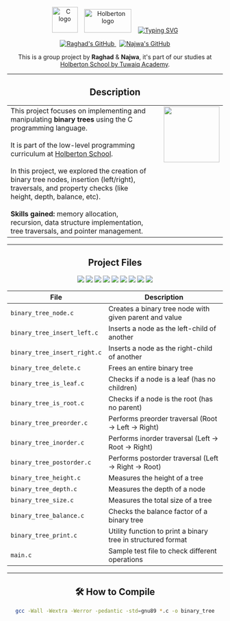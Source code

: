 
<p align="center">
  <img src="https://cdn.jsdelivr.net/gh/devicons/devicon/icons/c/c-original.svg" alt="C logo" width="60" height="60"/>
  &nbsp;&nbsp;
  <img src="https://github.com/user-attachments/assets/5f8d33ce-fed8-438a-935c-a9916afef26e" alt="Holberton logo" width="110" height="55"/>
  &nbsp;&nbsp;
  <a href="https://git.io/typing-svg">
    <img src="https://readme-typing-svg.herokuapp.com?font=Fira+Code&weight=900&duration=4998&pause=987&color=2BF74E&background=197A2300&width=300&height=50&lines=Binary+Trees+project+" alt="Typing SVG" />
  </a>
</p>

<p align="center">
  <a href="https://github.com/RaghadAlbeladi1">
    <img src="https://img.shields.io/badge/GitHub-Raghad_Albeladi-181717?style=flat-square&logo=github&logoColor=white" alt="Raghad's GitHub">
  </a>
  &nbsp;
  <a href="https://github.com/NajwaAljunaidel">
    <img src="https://img.shields.io/badge/GitHub-Najwa_Aljunaidel-181717?style=flat-square&logo=github&logoColor=white" alt="Najwa's GitHub">
  </a>
</p>

<p align="center">
  This is a group project by <strong>Raghad</strong> & <strong>Najwa</strong>, it's part of our studies at 
  <a href="https://tuwaiq.edu.sa/holberton">Holberton School by Tuwaiq Academy</a>.
</p>


---

<h2 align="center"> Description</h2>

<table>
  <tr>
    <td style="text-align:left;">
      This project focuses on implementing and manipulating <strong>binary trees</strong> using the C programming language.<br><br>
      It is part of the low-level programming curriculum at <a href="https://www.holbertonschool.com/">Holberton School</a>.<br><br>
      In this project, we explored the creation of binary tree nodes, insertion (left/right), traversals, and property checks (like height, depth, balance, etc).<br><br>
      <strong>Skills gained:</strong> memory allocation, recursion, data structure implementation, tree traversals, and pointer management.
    </td>
    <td style="width:150px; text-align:right; vertical-align:top;">
      <img src="https://cdn-icons-png.flaticon.com/512/4228/4228616.png" width="130">
    </td>
  </tr>
</table>

---

<h2 align="center"> Project Files</h2>

<p align="center">
  <img src="https://img.shields.io/badge/binary_tree_node.c-blue?style=flat-square" />
  <img src="https://img.shields.io/badge/binary_tree_insert_left.c-green?style=flat-square" />
  <img src="https://img.shields.io/badge/binary_tree_insert_right.c-purple?style=flat-square" />
  <img src="https://img.shields.io/badge/binary_tree_delete.c-red?style=flat-square" />
  <img src="https://img.shields.io/badge/binary_tree_traversals.c-yellow?style=flat-square" />
  <img src="https://img.shields.io/badge/binary_tree_height.c-lightgrey?style=flat-square" />
  <img src="https://img.shields.io/badge/binary_tree_balance.c-pink?style=flat-square" />
  <img src="https://img.shields.io/badge/main.c-test file-blueviolet?style=flat-square" />
  <img src="https://img.shields.io/badge/README.md-complete-brightgreen?style=flat-square" />
</p>

<div align="center">

  
| File | Description |
|------|-------------|
| `binary_tree_node.c` | Creates a binary tree node with given parent and value |
| `binary_tree_insert_left.c` | Inserts a node as the left-child of another |
| `binary_tree_insert_right.c` | Inserts a node as the right-child of another |
| `binary_tree_delete.c` | Frees an entire binary tree |
| `binary_tree_is_leaf.c` | Checks if a node is a leaf (has no children) |
| `binary_tree_is_root.c` | Checks if a node is the root (has no parent) |
| `binary_tree_preorder.c` | Performs preorder traversal (Root -> Left -> Right) |
| `binary_tree_inorder.c` | Performs inorder traversal (Left -> Root -> Right) |
| `binary_tree_postorder.c` | Performs postorder traversal (Left -> Right -> Root) |
| `binary_tree_height.c` | Measures the height of a tree |
| `binary_tree_depth.c` | Measures the depth of a node |
| `binary_tree_size.c` | Measures the total size of a tree |
| `binary_tree_balance.c` | Checks the balance factor of a binary tree |
| `binary_tree_print.c` | Utility function to print a binary tree in structured format |
| `main.c` | Sample test file to check different operations |
---

<h2 align="center">🛠️ How to Compile</h2>

```bash
gcc -Wall -Wextra -Werror -pedantic -std=gnu89 *.c -o binary_tree

